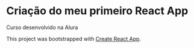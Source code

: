 # Criação do meu primeiro React App

Curso desenvolvido na Alura

This project was bootstrapped with [Create React App](https://github.com/facebook/create-react-app).

